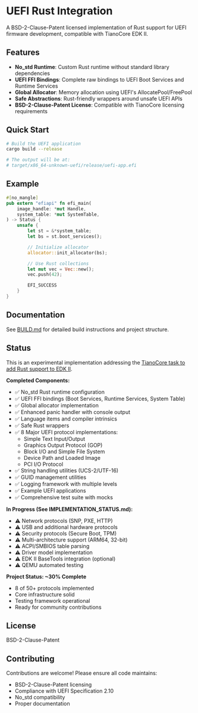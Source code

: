 # UEFI Rust Integration

A BSD-2-Clause-Patent licensed implementation of Rust support for UEFI firmware development, compatible with TianoCore EDK II.

## Features

- **No_std Runtime**: Custom Rust runtime without standard library dependencies
- **UEFI FFI Bindings**: Complete raw bindings to UEFI Boot Services and Runtime Services
- **Global Allocator**: Memory allocation using UEFI's AllocatePool/FreePool
- **Safe Abstractions**: Rust-friendly wrappers around unsafe UEFI APIs
- **BSD-2-Clause-Patent License**: Compatible with TianoCore licensing requirements

## Quick Start

```bash
# Build the UEFI application
cargo build --release

# The output will be at:
# target/x86_64-unknown-uefi/release/uefi-app.efi
```

## Example

```rust
#[no_mangle]
pub extern "efiapi" fn efi_main(
    image_handle: *mut Handle,
    system_table: *mut SystemTable,
) -> Status {
    unsafe {
        let st = &*system_table;
        let bs = st.boot_services();

        // Initialize allocator
        allocator::init_allocator(bs);

        // Use Rust collections
        let mut vec = Vec::new();
        vec.push(42);

        EFI_SUCCESS
    }
}
```

## Documentation

See [BUILD.md](BUILD.md) for detailed build instructions and project structure.

## Status

This is an experimental implementation addressing the [TianoCore task to add Rust support to EDK II](https://github.com/tianocore/tianocore.github.io/wiki/Tasks-Add-Rust-Support-to-EDK-II).

**Completed Components:**
- ✅ No_std Rust runtime configuration
- ✅ UEFI FFI bindings (Boot Services, Runtime Services, System Table)
- ✅ Global allocator implementation
- ✅ Enhanced panic handler with console output
- ✅ Language items and compiler intrinsics
- ✅ Safe Rust wrappers
- ✅ 8 Major UEFI protocol implementations:
  - Simple Text Input/Output
  - Graphics Output Protocol (GOP)
  - Block I/O and Simple File System
  - Device Path and Loaded Image
  - PCI I/O Protocol
- ✅ String handling utilities (UCS-2/UTF-16)
- ✅ GUID management utilities
- ✅ Logging framework with multiple levels
- ✅ Example UEFI applications
- ✅ Comprehensive test suite with mocks

**In Progress (See IMPLEMENTATION_STATUS.md):**
- ⚠️ Network protocols (SNP, PXE, HTTP)
- ⚠️ USB and additional hardware protocols
- ⚠️ Security protocols (Secure Boot, TPM)
- ⚠️ Multi-architecture support (ARM64, 32-bit)
- ⚠️ ACPI/SMBIOS table parsing
- ⚠️ Driver model implementation
- ⚠️ EDK II BaseTools integration (optional)
- ⚠️ QEMU automated testing

**Project Status: ~30% Complete**
- 8 of 50+ protocols implemented
- Core infrastructure solid
- Testing framework operational
- Ready for community contributions

## License

BSD-2-Clause-Patent

## Contributing

Contributions are welcome! Please ensure all code maintains:
- BSD-2-Clause-Patent licensing
- Compliance with UEFI Specification 2.10
- No_std compatibility
- Proper documentation
